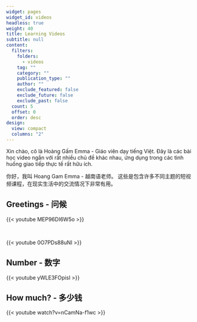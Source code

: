 ```yaml
---
widget: pages
widget_id: videos
headless: true
weight: 40
title: Learning Videos
subtitle: null
content:
  filters:
    folders:
      - videos
    tag: ""
    category: ""
    publication_type: ""
    author: ""
    exclude_featured: false
    exclude_future: false
    exclude_past: false
  count: 5
  offset: 0
  order: desc
design:
  view: compact
  columns: "2"
---
```

Xin chào, cô là Hoàng Gấm Emma - Giáo viên dạy tiếng Việt.
Đây là các bài học video ngắn với rất nhiều chủ đề khác nhau, ứng dụng trong các tình huống giao tiếp thực tế rất hữu ích.

你好，我叫 Hoang Gam Emma - 越南语老师。 这些是包含许多不同主题的短视频课程，在现实生活中的交流情况下非常有用。

## Greetings - 问候

{{< youtube MEP96DI6W5o >}}

</br>

{{< youtube 0O7PDs88uNI >}}

## N﻿umber - 数字

{{< youtube yWLE3FOpisI >}}

## H﻿ow much?  - 多少钱

{{< youtube watch?v=nCamNa-f1wc >}}